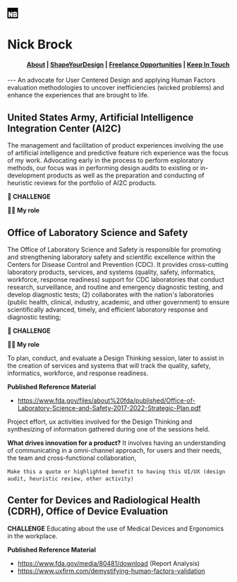 ![(https://github.com/assets/images/favicon.ico)](https://github.com/n-brock/website/blob/main/favicon.ico)
# Nick Brock


<h4 align="right">
  <a href="https://excalidraw.com">About</a> |
  <a href="https://plus.excalidraw.com/blog">ShapeYourDesign</a> |
  <a href="https://docs.excalidraw.com">Freelance Opportunities</a> |
  <a href="mailto:nickolas.brock@gmail.com">Keep In Touch</a>
</h4>
---
An advocate for User Centered Design and applying Human Factors evaluation methodologies to uncover inefficiencies (wicked problems) and enhance the experiences that are brought to life. 

## United States Army, Artificial Intelligence Integration Center (AI2C)
The management and facilitation of product experiences involving the use of artificial intelligence and predictive feature rich experience was the focus of my work. Advocating early in the process to perform exploratory methods, our focus was in performing design audits to existing or in-development products as well as the preparation and conducting of heuristic reviews for the portfolio of AI2C products.   

**🚨 CHALLENGE**

**👨‍🔧 My role**



## Office of Laboratory Science and Safety

The Office of Laboratory Science and Safety is responsible for promoting and strengthening laboratory safety and scientific excellence within the Centers for Disease Control and Prevention (CDC). It provides cross-cutting laboratory products, services, and systems (quality, safety, informatics, workforce, response readiness) support for CDC laboratories that conduct research, surveillance, and routine and emergency diagnostic testing, and develop diagnostic tests; (2) collaborates with the nation's laboratories (public health, clinical, industry, academic, and other government) to ensure scientifically advanced, timely, and efficient laboratory response and diagnostic testing; 

**🚨 CHALLENGE**

**👨‍🔧 My role**

To plan, conduct, and evaluate a Design Thinking session, later to assist in the creation of services and systems that will track the quality, safety, informatics, workforce, and response readiness.


**Published Reference Material**
- https://www.fda.gov/files/about%20fda/published/Office-of-Laboratory-Science-and-Safety-2017-2022-Strategic-Plan.pdf


Project effort, ux activities involved for the Design Thinking and synthesizing of information gathered during one of the sessions held. 

**What drives innovation for a product?** It involves having an understanding of communicating in a omni-channel approach, for users and their needs, the team and cross-functional collaboration, 

```
Make this a quote or highlighted benefit to having this UI/UX (design audit, heuristic review, other activity) 
```



## Center for Devices and Radiological Health (CDRH), Office of Device Evaluation
**CHALLENGE**
Educating about the use of Medical Devices and Ergonomics in the workplace.


**Published Reference Material**
- https://www.fda.gov/media/80481/download (Report Analysis)
- https://www.uxfirm.com/demystifying-human-factors-validation

